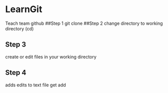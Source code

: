 # LearnGit
Teach team github
##Step 1
git clone
##Step 2
change directory to working directory (cd)
## Step 3
create or edit files in your working directory
## Step 4
adds edits to text file
get add
